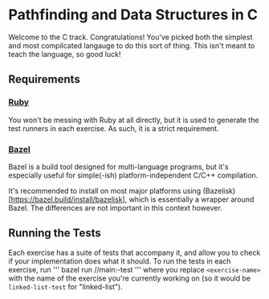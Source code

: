 # Pathfinding and Data Structures in C

Welcome to the C track. Congratulations! You've picked both the simplest and most compilcated langauge to do 
this sort of thing. This isn't meant to teach the language, so good luck!

## Requirements

### [Ruby](https://www.ruby-lang.org/en/downloads/) 
You won't be messing with Ruby at all directly, but it is used to generate the test runners in each exercise.
As such, it is a strict requirement.

### [Bazel](https://bazel.build/start)
Bazel is a build tool designed for multi-language programs, but it's especially useful for simple(-ish) 
platform-independent C/C++ compilation. 

It's recommended to install on most major platforms using (Bazelisk)[https://bazel.build/install/bazelisk],
which is essentially a wrapper around Bazel. The differences are not important in this context however.

## Running the Tests
Each exercise has a suite of tests that accompany it, and allow you to check if your implementation does what 
it should. To run the tests in each exercise, run
'''
bazel run //main:<exercise-name>-test
'''
where you replace `<exercise-name>` with the name of the exercise you're currently working on (so it would be 
`linked-list-test` for "linked-list").
